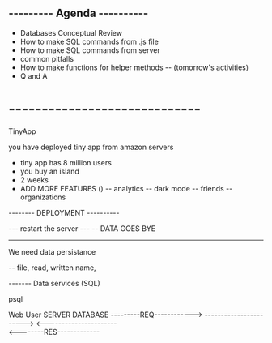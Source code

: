 ## --------- Agenda ----------

- Databases Conceptual Review
- How to make SQL commands from .js file
- How to make SQL commands from server
- common pitfalls
- How to make functions for helper methods -- (tomorrow's activities)
- Q and A

# -----------------------------

TinyApp

you have deployed tiny app from amazon servers

- tiny app has 8 million users
- you buy an island
- 2 weeks 
-  ADD MORE FEATURES ()
 -- analytics
 -- dark mode
 -- friends 
 -- organizations

-------- DEPLOYMENT ----------

--- restart the server ---
-- DATA GOES BYE


-------------------------------
We need data persistance 

-- file, read, written 
name,

------- Data services (SQL)

psql


Web
User                     SERVER                      DATABASE
---------REQ------------> 
                            ----------------------->
                            <----------------------  
<--------RES-------------